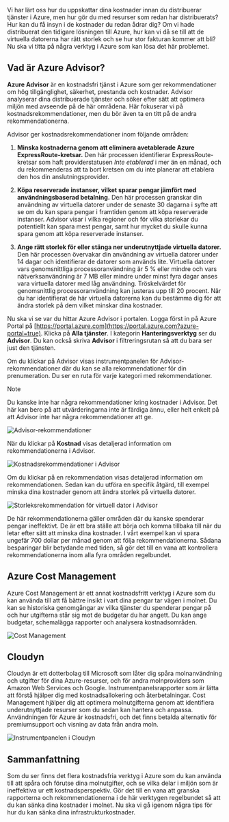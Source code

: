 Vi har lärt oss hur du uppskattar dina kostnader innan du distribuerar tjänster i Azure, men hur gör du med resurser som redan har distribuerats? Hur kan du få insyn i de kostnader du redan ådrar dig? Om vi hade distribuerat den tidigare lösningen till Azure, hur kan vi då se till att de virtuella datorerna har rätt storlek och se hur stor fakturan kommer att bli? Nu ska vi titta på några verktyg i Azure som kan lösa det här problemet.

## <a name="what-is-azure-advisor"></a>Vad är Azure Advisor? 

**Azure Advisor** är en kostnadsfri tjänst i Azure som ger rekommendationer om hög tillgänglighet, säkerhet, prestanda och kostnader. Advisor analyserar dina distribuerade tjänster och söker efter sätt att optimera miljön med avseende på de här områdena. Här fokuserar vi på kostnadsrekommendationer, men du bör även ta en titt på de andra rekommendationerna.

Advisor ger kostnadsrekommendationer inom följande områden: 

1. **Minska kostnaderna genom att eliminera avetablerade Azure ExpressRoute-kretsar.** 
    Den här processen identifierar ExpressRoute-kretsar som haft providerstatusen *Inte etablerad* i mer än en månad, och du rekommenderas att ta bort kretsen om du inte planerar att etablera den hos din anslutningsprovider.

1. **Köpa reserverade instanser, vilket sparar pengar jämfört med användningsbaserad betalning.** 
    Den här processen granskar din användning av virtuella datorer under de senaste 30 dagarna i syfte att se om du kan spara pengar i framtiden genom att köpa reserverade instanser. Advisor visar i vilka regioner och för vilka storlekar du potentiellt kan spara mest pengar, samt hur mycket du skulle kunna spara genom att köpa reserverade instanser.
    
1. **Ange rätt storlek för eller stänga ner underutnyttjade virtuella datorer.** 
    Den här processen övervakar din användning av virtuella datorer under 14 dagar och identifierar de datorer som används lite. Virtuella datorer vars genomsnittliga processoranvändning är 5 % eller mindre och vars nätverksanvändning är 7 MB eller mindre under minst fyra dagar anses vara virtuella datorer med låg användning. Tröskelvärdet för genomsnittlig processoranvändning kan justeras upp till 20 procent. När du har identifierat de här virtuella datorerna kan du bestämma dig för att ändra storlek på dem vilket minskar dina kostnader.

Nu ska vi se var du hittar Azure Advisor i portalen. Logga först in på Azure Portal på [https://portal.azure.com](https://portal.azure.com?azure-portal=true). Klicka på **Alla tjänster**. I kategorin **Hanteringsverktyg** ser du **Advisor**. Du kan också skriva **Advisor** i filtreringsrutan så att du bara ser just den tjänsten. 

Om du klickar på Advisor visas instrumentpanelen för Advisor-rekommendationer där du kan se alla rekommendationer för din prenumeration. Du ser en ruta för varje kategori med rekommendationer. 

> [!NOTE]
> Du kanske inte har några rekommendationer kring kostnader i Advisor. Det här kan bero på att utvärderingarna inte är färdiga ännu, eller helt enkelt på att Advisor inte har några rekommendationer att ge.

![Advisor-rekommendationer](../media-drafts/3-advisor-recommendations.png)

När du klickar på **Kostnad** visas detaljerad information om rekommendationerna i Advisor.

![Kostnadsrekommendationer i Advisor](../media-drafts/3-advisor-cost-recommendations.png)

Om du klickar på en rekommendation visas detaljerad information om rekommendationen. Sedan kan du utföra en specifik åtgärd, till exempel minska dina kostnader genom att ändra storlek på virtuella datorer.

![Storleksrekommendation för virtuell dator i Advisor](../media-drafts/3-advisor-resize-vm.png)

De här rekommendationerna gäller områden där du kanske spenderar pengar ineffektivt. De är ett bra ställe att börja och komma tillbaka till när du letar efter sätt att minska dina kostnader. I vårt exempel kan vi spara ungefär 700 dollar per månad genom att följa rekommendationerna. Sådana besparingar blir betydande med tiden, så gör det till en vana att kontrollera rekommendationerna inom alla fyra områden regelbundet.

## <a name="azure-cost-management"></a>Azure Cost Management

Azure Cost Management är ett annat kostnadsfritt verktyg i Azure som du kan använda till att få bättre insikt i vart dina pengar tar vägen i molnet. Du kan se historiska genomgångar av vilka tjänster du spenderar pengar på och hur utgifterna står sig mot de budgetar du har angett. Du kan ange budgetar, schemalägga rapporter och analysera kostnadsområden.

![Cost Management](../media-drafts/3-cost-management.png)

## <a name="cloudyn"></a>Cloudyn 

Cloudyn är ett dotterbolag till Microsoft som låter dig spåra molnanvändning och utgifter för dina Azure-resurser, och för andra molnproviders som Amazon Web Services och Google. Instrumentpanelsrapporter som är lätta att förstå hjälper dig med kostnadsallokering och återbetalningar. Cost Management hjälper dig att optimera molnutgifterna genom att identifiera underutnyttjade resurser som du sedan kan hantera och anpassa. Användningen för Azure är kostnadsfri, och det finns betalda alternativ för premiumsupport och visning av data från andra moln. 

![Instrumentpanelen i Cloudyn](../media-drafts/3-cloudyn-mgt-dash.png)

## <a name="summary"></a>Sammanfattning

Som du ser finns det flera kostnadsfria verktyg i Azure som du kan använda till att spåra och förutse dina molnutgifter, och se vilka delar i miljön som är ineffektiva ur ett kostnadsperspektiv. Gör det till en vana att granska rapporterna och rekommendationerna i de här verktygen regelbundet så att du kan sänka dina kostnader i molnet. Nu ska vi gå igenom några tips för hur du kan sänka dina infrastrukturkostnader.
